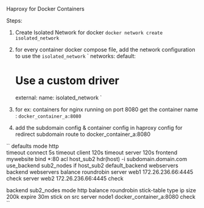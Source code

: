 Haproxy for Docker Containers  

Steps:

1. Create Isolated Network for docker
`docker network create isolated_network`
2. for every container docker compose file, add the network configuration to use the `isolated_network`
`
networks:
  default:
     # Use a custom driver
     external:
      name: isolated_network
`
3. for ex: containers for nginx  running on port 8080
         get the container name : `docker_container_a:8080`

4. add the subdomain config & container config in haproxy config for redirect subdomain route to docker_container_a:8080

``
defaults
  mode http  
  timeout connect 5s
  timeout client 120s
  timeout server 120s
frontend mywebsite
  bind *:80
  acl host_sub2 hdr(host) -i subdomain.domain.com
  use_backend sub2_nodes if host_sub2
default_backend webservers
  backend webservers
  balance roundrobin
  server web1 172.26.236.66:4445 check
  server web2 172.26.236.66:4445 check

backend sub2_nodes
  mode http
  balance roundrobin
  stick-table type ip size 200k expire 30m
  stick on src
  server node1 docker_container_a:8080 check
``
    
